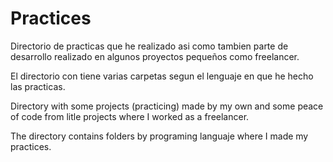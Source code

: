 # Practices

Directorio de practicas que he realizado asi como tambien parte de desarrollo realizado en algunos proyectos pequeños como freelancer.

El directorio con tiene varias carpetas segun el lenguaje en que he hecho las practicas.



Directory with some projects (practicing) made by my own and some peace of code from litle projects where I worked as a freelancer.

The directory contains folders by programing languaje where I made my practices.
